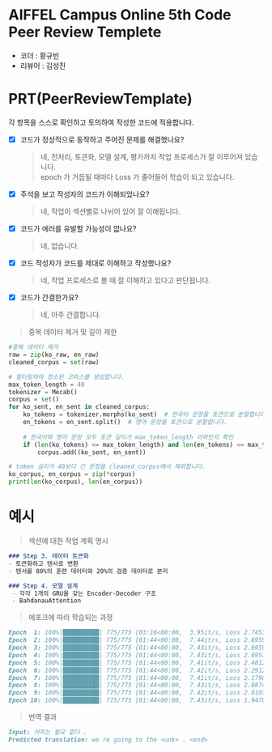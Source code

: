 
# AIFFEL Campus Online 5th Code Peer Review Templete
- 코더 : 황규빈
- 리뷰어 : 김성진


# PRT(PeerReviewTemplate) 
각 항목을 스스로 확인하고 토의하여 작성한 코드에 적용합니다.

- [X] 코드가 정상적으로 동작하고 주어진 문제를 해결했나요?
  > 네, 전처리, 토큰화, 모델 설계, 평가까지 작업 프로세스가 잘 이루어져 있습니다.  
  > epoch 가 거듭될 때마다 Loss 가 줄어들어 학습이 되고 있습니다.  

- [X] 주석을 보고 작성자의 코드가 이해되었나요?
  > 네, 작업이 섹션별로 나뉘어 있어 잘 이해됩니다.
  
- [X] 코드가 에러를 유발할 가능성이 없나요?
  > 네, 없습니다.

- [X] 코드 작성자가 코드를 제대로 이해하고 작성했나요?
  > 네, 작업 프로세스로 볼 때 잘 이해하고 있다고 판단됩니다.

- [X] 코드가 간결한가요?
  > 네, 아주 간결합니다.
     

> 중복 데이터 제거 및 길이 제한

```python
#중복 데이터 제거
raw = zip(ko_raw, en_raw)
cleaned_corpus = set(raw)

# 필터링하여 청소된 코퍼스를 생성합니다.
max_token_length = 40
tokenizer = Mecab()
corpus = set()
for ko_sent, en_sent in cleaned_corpus:
    ko_tokens = tokenizer.morphs(ko_sent)  # 한국어 문장을 토큰으로 분할합니다.
    en_tokens = en_sent.split()  # 영어 문장을 토큰으로 분할합니다.
    
    # 한국어와 영어 문장 모두 토큰 길이가 max_token_length 이하인지 확인
    if (len(ko_tokens) <= max_token_length) and len(en_tokens) <= max_token_length:
        corpus.add((ko_sent, en_sent))

# token 길이가 40보다 긴 문장을 cleaned_corpus에서 제외합니다.
ko_corpus, en_corpus = zip(*corpus)
print(len(ko_corpus), len(en_corpus))
```

# 예시

> 섹션에 대한 작업 계획 명시

```markdown
### Step 3. 데이터 토큰화
- 토큰화하고 텐서로 변환
- 텐서를 80%의 훈련 데이터와 20%의 검증 데이터로 분리

### Step 4. 모델 설계
 - 각각 1개의 GRU을 갖는 Encoder-Decoder 구조
 - BahdanauAttention
```

> 에포크에 따라 학습되는 과정

```markdown
Epoch  1: 100%|██████████| 775/775 [03:16<00:00,  3.95it/s, Loss 2.7453]  
Epoch  2: 100%|██████████| 775/775 [01:44<00:00,  7.44it/s, Loss 2.6959]
Epoch  3: 100%|██████████| 775/775 [01:44<00:00,  7.43it/s, Loss 2.6959]
Epoch  4: 100%|██████████| 775/775 [01:44<00:00,  7.43it/s, Loss 2.6951]
Epoch  5: 100%|██████████| 775/775 [01:44<00:00,  7.41it/s, Loss 2.4812]
Epoch  6: 100%|██████████| 775/775 [01:44<00:00,  7.42it/s, Loss 2.2912]
Epoch  7: 100%|██████████| 775/775 [01:44<00:00,  7.41it/s, Loss 2.1790]
Epoch  8: 100%|██████████| 775/775 [01:44<00:00,  7.43it/s, Loss 2.0874]
Epoch  9: 100%|██████████| 775/775 [01:44<00:00,  7.42it/s, Loss 2.0103]
Epoch 10: 100%|██████████| 775/775 [01:44<00:00,  7.43it/s, Loss 1.9470]
```

> 번역 결과

```markdown
Input: 커피는 필요 없다 .
Predicted translation: we re going to the <unk> . <end> 
```
